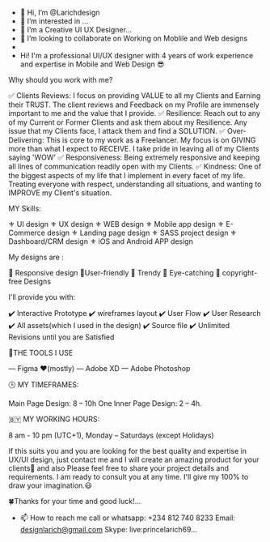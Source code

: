 - 👋 Hi, I’m @Larichdesign
- 👀 I’m interested in ...
- 🌱 I’m a Creative UI UX Designer...
- 💞️ I’m looking to collaborate on Working on Moblile and Web designs
- 
- Hi! I'm a professional UI/UX designer with 4 years of work experience and expertise in Mobile and Web Design 😎

Why should you work with me?

✅ Clients Reviews: I focus on providing VALUE to all my Clients and Earning their TRUST. The client reviews and Feedback on my Profile are immensely important to me and the value that I provide.
✅ Resilience: Reach out to any of my Current or Former Clients and ask them about my Resilience. Any issue that my Clients face, I attack them and find a SOLUTION.
✅ Over-Delivering: This is core to my work as a Freelancer. My focus is on GIVING more than what I expect to RECEIVE. I take pride in leaving all of my Clients saying 'WOW'
✅ Responsiveness: Being extremely responsive and keeping all lines of communication readily open with my Clients.
✅ Kindness: One of the biggest aspects of my life that I implement in every facet of my life. Treating everyone with respect, understanding all situations, and wanting to IMPROVE my Client's situation.

MY Skills:

⚜️ UI design
⚜️ UX design
⚜️ WEB design
⚜️ Mobile app design
⚜️ E-Commerce design
⚜️ Landing page design
⚜️ SASS project design
⚜️ Dashboard/CRM design
⚜️ iOS and Android APP design

My designs are :

🔹 Responsive design
🔹User-friendly
🔹 Trendy
🔹 Eye-catching
🔹 copyright-free Designs

I'll provide you with:

✔️ Interactive Prototype
✔️ wireframes layout
✔️ User Flow
✔️ User Research
✔️ All assets(which I used in the design)
✔️ Source file
✔️ Unlimited Revisions until you are Satisfied

🎨THE TOOLS I USE

— Figma ❤️(mostly)
— Adobe XD
— Adobe Photoshop

🕒 MY TIMEFRAMES:

Main Page Design: 8 – 10h
One Inner Page Design: 2 – 4h.

🇧🇾 MY WORKING HOURS:

8 am - 10 pm (UTC+1), Monday – Saturdays (except Holidays)

If this suits you and you are looking for the best quality and expertise in UX/UI design, just contact me and I will create an amazing product for your clients🤙 and also Please feel free to share your project details and requirements. I am ready to consult you at any time. I'll give my 100% to draw your imagination.😃

🍀Thanks for your time and good luck!...
- 📫 How to reach me 
call or whatsapp: +234 812 740 8233
Email: designlarich@gmail.com
Skype: live:princelarich69...

<!---
Larichdesign/Larichdesign is a ✨ special ✨ repository because its `README.md` (this file) appears on your GitHub profile.
You can click the Preview link to take a look at your changes.
--->
